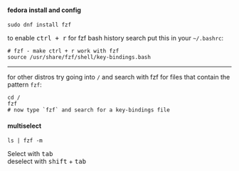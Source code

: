 #### fedora install and config

```
sudo dnf install fzf
```

to enable <kbd>ctrl + r</kbd> for fzf bash history search put this in your `~/.bashrc`:
```
# fzf - make ctrl + r work with fzf
source /usr/share/fzf/shell/key-bindings.bash
```

***

for other distros try going into `/` and search with fzf for files that contain the pattern `fzf`:
```
cd /
fzf
# now type `fzf` and search for a key-bindings file
```

#### multiselect

```
ls | fzf -m
```
Select with <kbd>tab</kbd> \
deselect with <kbd>shift</kbd> + <kbd>tab</kbd>
